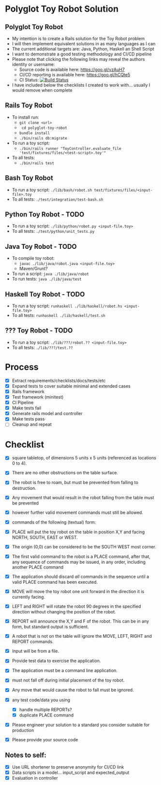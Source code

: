 # Polyglot Toy Robot Solution

## Polyglot Toy Robot
- My intention is to create a Rails solution for the Toy Robot problem
- I will then implement equivalent solutions in as many languages as I can
- The current additional targets are: Java, Python, Haskell an Shell Script
- I want to demonstrate a good testing methodology and CI/CD pipeline
- Please note that clicking the following links may reveal the authors identity or username:
  - Source code is available here: https://goo.gl/vzAuH7
  - CI/CD reporting is available here: https://goo.gl/hCQte5
  - CI Status: [![Build Status](https://goo.gl/jX5s68)](https://goo.gl/hCQte5)
- I have included below the checklists I created to work with... usually I would remove when complete

## Rails Toy Robot
- To install run:
  - ```git clone <url>```
  - ``` cd polyglot-toy-robot```
  - ```bundle install```
  - ```./bin/rails db:migrate```
- To run a toy script:
  - ```./bin/rails runner "ToyController.evaluate_file 'test/fixtures/files/<test-script>.toy'"```
- To all tests:
  - ```./bin/rails test```

## Bash Toy Robot
- To run a toy script: ```./lib/bash/robot.sh test/fixtures/files/<input-file>.toy```
- To all tests: ```./test/integration/test-bash.sh```

## Python Toy Robot - TODO
- To run a toy script: ```./lib/python/robot.py <input-file.toy>```
- To all tests: ```./test/python/unit_tests.py```


## Java Toy Robot - TODO
- To compile toy robot:
  - ```javac ./lib/java/robot.java <input-file.toy>```
  - Maven/Grunt?
- To run a script: ```java ./lib/java/robot```
- To run tests: ```java ./lib/java/test```

## Haskell Toy Robot - TODO
- To run a toy script: ```runhaskell ./lib/haskell/robot.hs <input-file.toy>```
- To all tests: ```runhaskell ./lib/haskell/test.sh```

## ??? Toy Robot - TODO
- To run a toy script: ```./lib/???/robot.?? <input-file.toy>```
- To all tests: ```./lib/???/test.??```

# Process
- [x] Extract requirements/checklists/docs/tests/etc
- [x] Expand tests to cover suitable minimal and extended cases
- [x] Rails framework
- [x] Test framework (minitest)
- [x] CI Pipeline
- [x] Make tests fail
- [x] Generate rails model and controller
- [x] Make tests pass
- [ ] Cleanup and repeat

# Checklist
- [x] square tabletop, of dimensions 5 units x 5 units (referenced as locations 0 to 4).
- [x] There are no other obstructions on the table surface.
- [x] The robot is free to roam, but must be prevented from falling to destruction.
- [x] Any movement that would result in the robot falling from the table must be prevented
- [x] however further valid movement commands must still be allowed.

- [x] commands of the following (textual) form:
- [X] PLACE will put the toy robot on the table in position X,Y and facing NORTH, SOUTH, EAST or WEST.
- [x] The origin (0,0) can be considered to be the SOUTH WEST most corner.
- [x] The first valid command to the robot is a PLACE command, after that, any sequence of commands may be issued, in any order, including another PLACE command
- [x] The application should discard _all_ commands in the sequence until a valid PLACE command has been executed.
- [x] MOVE will move the toy robot one unit forward in the direction it is currently facing.
- [x] LEFT and RIGHT will rotate the robot 90 degrees in the specified direction without changing the position of the robot.
- [x] REPORT will announce the X,Y and F of the robot. This can be in any form, but standard output is sufficient.

- [x] A robot that is not on the table will ignore the MOVE, LEFT, RIGHT and REPORT commands.
- [x] Input will be from a file.
- [x] Provide test data to exercise the application.
- [x] The application must be a command line application.

- [x] must not fall off during initial placement of the toy robot.
- [x] Any move that would cause the robot to fall must be ignored.

- [x] any test code/data you using
  - [x] handle multiple REPORTs?
  - [x] duplicate PLACE command
- [x] Please engineer your solution to a standard you consider suitable for production
- [x] Please provide your source code


## Notes to self:
- [x] Use URL shortener to preserve anonymity for CI/CD link
- [x] Data scripts in a model... input_script and expected_output
- [x] Evaluation in controller
